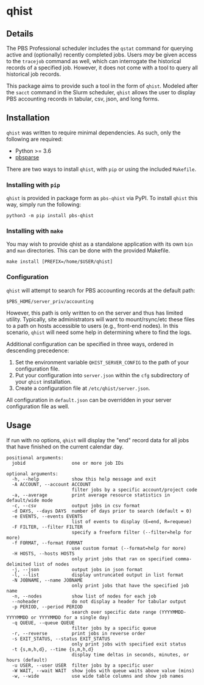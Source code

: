 # qhist

## Details
The PBS Professional scheduler includes the `qstat` command for querying active
and (optionally) recently completed jobs. Users *may* be given access to the
`tracejob` command as well, which can interrogate the historical records of a
specified job. However, it does not come with a tool to query all historical job
records.

This package aims to provide such a tool in the form of `qhist`. Modeled after
the `sacct` command in the Slurm scheduler, `qhist` allows the user to display
PBS accounting records in tabular, csv, json, and long forms.

## Installation

`qhist` was written to require minimal dependencies. As such, only the following
are required:

* Python >= 3.6
* [pbsparse](https://github.com/NCAR/pbsparse)

There are two ways to install `qhist`, with `pip` or using the included `Makefile`.

### Installing with `pip`

`qhist` is provided in package form as `pbs-qhist` via PyPI. To install `qhist`
this way, simply run the following:

```shell
python3 -m pip install pbs-qhist
```

### Installing with `make`

You may wish to provide qhist as a standalone application with its own `bin` and
`man` directories. This can be done with the provided Makefile.

```shell
make install [PREFIX=/home/$USER/qhist]
```

### Configuration

`qhist` will attempt to search for PBS accounting records at the default path:

```
$PBS_HOME/server_priv/accounting
```

However, this path is only written to on the server and thus has limited
utility. Typically, site administrators will want to mount/rsync/etc these files
to a path on hosts accessible to users (e.g., front-end nodes). In this
scenario, `qhist` will need some help in determining where to find the logs.

Additional configuration can be specified in three ways, ordered in descending
precedence:

1. Set the environment variable `QHIST_SERVER_CONFIG` to the path of your
   configuration file.
2. Put your configuration into `server.json` within the `cfg` subdirectory of
   your `qhist` installation.
3. Create a configuration file at `/etc/qhist/server.json`.

All configuration in `default.json` can be overridden in your server
configuration file as well.

## Usage

If run with no options, `qhist` will display the "end" record data for all jobs
that have finished on the current calendar day.

```
positional arguments:
  jobid                 one or more job IDs

optional arguments:
  -h, --help            show this help message and exit
  -A ACCOUNT, --account ACCOUNT
                        filter jobs by a specific account/project code
  -a, --average         print average resource statistics in default/wide mode
  -c, --csv             output jobs in csv format
  -d DAYS, --days DAYS  number of days prior to search (default = 0)
  -e EVENTS, --events EVENTS
                        list of events to display (E=end, R=requeue)
  -F FILTER, --filter FILTER
                        specify a freeform filter (--filter=help for more)
  -f FORMAT, --format FORMAT
                        use custom format (--format=help for more)
  -H HOSTS, --hosts HOSTS
                        only print jobs that ran on specified comma-delimited list of nodes
  -j, --json            output jobs in json format
  -l, --list            display untruncated output in list format
  -N JOBNAME, --name JOBNAME
                        only print jobs that have the specified job name
  -n, --nodes           show list of nodes for each job
  --noheader            do not display a header for tabular output
  -p PERIOD, --period PERIOD
                        search over specific date range (YYYYMMDD-YYYYMMDD or YYYYMMDD for a single day)
  -q QUEUE, --queue QUEUE
                        filter jobs by a specific queue
  -r, --reverse         print jobs in reverse order
  -s EXIT_STATUS, --status EXIT_STATUS
                        only print jobs with specified exit status
  -t {s,m,h,d}, --time {s,m,h,d}
                        display time deltas in seconds, minutes, or hours (default)
  -u USER, --user USER  filter jobs by a specific user
  -W WAIT, --wait WAIT  show jobs with queue waits above value (mins)
  -w, --wide            use wide table columns and show job names
```
